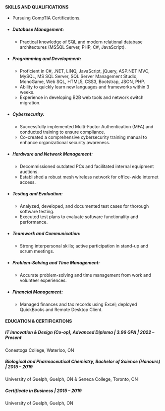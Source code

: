 #### SKILLS AND QUALIFICATIONS
-	Pursuing CompTIA Certifications.

- ##### Database Management:
  - Practical knowledge of SQL and modern relational database architectures (MSSQL Server, PHP, C#, JavaScript).

- ##### Programming and Development:
  - Proficient in C#, .NET, LINQ, JavaScript, jQuery, ASP.NET MVC, MySQL, MS SQL Server, SQL Server Management Studio, MonoGame, Web SQL, HTML5, CSS3, Bootstrap, JSON, PHP.
  - Ability to quickly learn new languages and frameworks within 3 weeks.
  - Experience in developing B2B web tools and network switch migration.
  
- ##### Cybersecurity:
  - Successfully implemented Multi-Factor Authentication (MFA) and conducted training to ensure compliance.
  - Co-created a comprehensive cybersecurity training manual to enhance organizational security awareness.
  
- ##### Hardware and Network Management:
  - Decommissioned outdated PCs and facilitated internal equipment auctions.
  - Established a robust mesh wireless network for office-wide internet access.
  
- ##### Testing and Evaluation:
  - Analyzed, developed, and documented test cases for thorough software testing.
  - Executed test plans to evaluate software functionality and performance.

- ##### Teamwork and Communication:
  - Strong interpersonal skills; active participation in stand-up and scrum meetings.
  
- ##### Problem-Solving and Time Management:
  - Accurate problem-solving and time management from work and volunteer experiences.
  
- ##### Financial Management:
  - Managed finances and tax records using Excel; deployed QuickBooks and Remote Desktop Client.

#### EDUCATION & CERTIFICATIONS
##### IT Innovation & Design (Co-op), Advanced Diploma | 3.96 GPA | 2022 – Present
Conestoga College, Waterloo, ON

##### Biological and Pharmaceutical Chemistry, Bachelor of Science (Honours) | 2015 – 2019
University of Guelph, Guelph, ON & Seneca College, Toronto, ON

##### Certificate in Business | 2015 – 2019
University of Guelph, Guelph, ON
